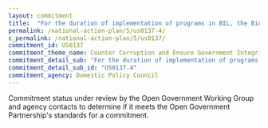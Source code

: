 ```yaml
---
layout: commitment
title:  "For the duration of implementation of programs in BIL, the Biden-Harris Administration commits to implementing this guidance by... reducing barriers faced by State, local, Tribal, and territorial governments in accessing infrastructure funding opportunities, including through outreach, engage- ment, and technical assistance."
permalink: /national-action-plan/5/us0137-4/
c_permalink: /national-action-plan/5/us0137/
commitment_id: US0137
commitment_theme_name: Counter Corruption and Ensure Government Integrity and Accountability to the Public
commitment_detail_sub: "For the duration of implementation of programs in BIL, the Biden-Harris Administration commits to implementing this guidance by... reducing barriers faced by State, local, Tribal, and territorial governments in accessing infrastructure funding opportunities, including through outreach, engage- ment, and technical assistance."
commitment_detail_sub_id: "US0137.4"
commitment_agency: Domestic Policy Council
---
```


Commitment status under review by the Open Government Working Group and agency contacts to determine if it meets the Open Government Partnership's standards for a commitment.